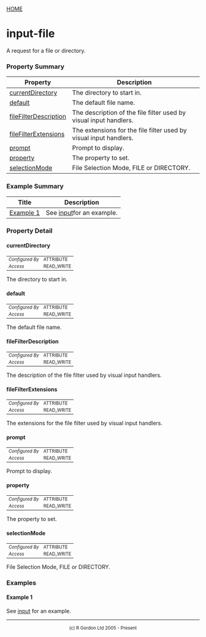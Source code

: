 [HOME](../../../../README.md)
# input-file

A request for a file or directory.

### Property Summary

| Property | Description |
| -------- | ----------- |
| [currentDirectory](#propertycurrentDirectory) | The directory to start in. | 
| [default](#propertydefault) | The default file name. | 
| [fileFilterDescription](#propertyfileFilterDescription) | The description of the file filter used by visual input handlers. | 
| [fileFilterExtensions](#propertyfileFilterExtensions) | The extensions for the file filter used by visual input handlers. | 
| [prompt](#propertyprompt) | Prompt to display. | 
| [property](#propertyproperty) | The property to set. | 
| [selectionMode](#propertyselectionMode) | File Selection Mode, FILE or DIRECTORY. | 


### Example Summary

| Title | Description |
| ----- | ----------- |
| [Example 1](#example1) | See [input](../../../../org/oddjob/input/InputJob.md)for an example. |


### Property Detail
#### currentDirectory <a name="propertycurrentDirectory"></a>

<table style='font-size:smaller'>
      <tr><td><i>Configured By</i></td><td>ATTRIBUTE</td></tr>
      <tr><td><i>Access</i></td><td>READ_WRITE</td></tr>
</table>

The directory to start in.

#### default <a name="propertydefault"></a>

<table style='font-size:smaller'>
      <tr><td><i>Configured By</i></td><td>ATTRIBUTE</td></tr>
      <tr><td><i>Access</i></td><td>READ_WRITE</td></tr>
</table>

The default file name.

#### fileFilterDescription <a name="propertyfileFilterDescription"></a>

<table style='font-size:smaller'>
      <tr><td><i>Configured By</i></td><td>ATTRIBUTE</td></tr>
      <tr><td><i>Access</i></td><td>READ_WRITE</td></tr>
</table>

The description of the file filter used by
visual input handlers.

#### fileFilterExtensions <a name="propertyfileFilterExtensions"></a>

<table style='font-size:smaller'>
      <tr><td><i>Configured By</i></td><td>ATTRIBUTE</td></tr>
      <tr><td><i>Access</i></td><td>READ_WRITE</td></tr>
</table>

The extensions for the file filter used by
visual input handlers.

#### prompt <a name="propertyprompt"></a>

<table style='font-size:smaller'>
      <tr><td><i>Configured By</i></td><td>ATTRIBUTE</td></tr>
      <tr><td><i>Access</i></td><td>READ_WRITE</td></tr>
</table>

Prompt to display.

#### property <a name="propertyproperty"></a>

<table style='font-size:smaller'>
      <tr><td><i>Configured By</i></td><td>ATTRIBUTE</td></tr>
      <tr><td><i>Access</i></td><td>READ_WRITE</td></tr>
</table>

The property to set.

#### selectionMode <a name="propertyselectionMode"></a>

<table style='font-size:smaller'>
      <tr><td><i>Configured By</i></td><td>ATTRIBUTE</td></tr>
      <tr><td><i>Access</i></td><td>READ_WRITE</td></tr>
</table>

File Selection Mode, FILE or DIRECTORY.


### Examples
#### Example 1 <a name="example1"></a>

See [input](../../../../org/oddjob/input/InputJob.md) for an example.


-----------------------

<div style='font-size: smaller; text-align: center;'>(c) R Gordon Ltd 2005 - Present</div>
